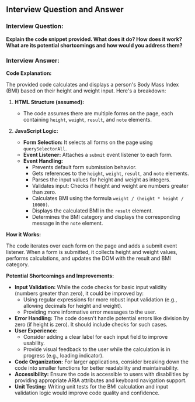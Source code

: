 ## Interview Question and Answer

### Interview Question:

**Explain the code snippet provided. What does it do? How does it work? What are its potential shortcomings and how would you address them?**

### Interview Answer:

**Code Explanation:**

The provided code calculates and displays a person's Body Mass Index (BMI) based on their height and weight input. Here's a breakdown:

1. **HTML Structure (assumed):**
   - The code assumes there are multiple forms on the page, each containing `height`, `weight`, `result`, and `note` elements.

2. **JavaScript Logic:**
   - **Form Selection:** It selects all forms on the page using `querySelectorAll`.
   - **Event Listener:** Attaches a `submit` event listener to each form.
   - **Event Handling:**
     - Prevents default form submission behavior.
     - Gets references to the `height`, `weight`, `result`, and `note` elements.
     - Parses the input values for height and weight as integers.
     - Validates input: Checks if height and weight are numbers greater than zero.
     - Calculates BMI using the formula `weight / (height * height / 10000)`.
     - Displays the calculated BMI in the `result` element.
     - Determines the BMI category and displays the corresponding message in the `note` element.

**How it Works:**

The code iterates over each form on the page and adds a submit event listener. When a form is submitted, it collects height and weight values, performs calculations, and updates the DOM with the result and BMI category.

**Potential Shortcomings and Improvements:**

- **Input Validation:** While the code checks for basic input validity (numbers greater than zero), it could be improved by:
  - Using regular expressions for more robust input validation (e.g., allowing decimals for height and weight).
  - Providing more informative error messages to the user.
- **Error Handling:** The code doesn't handle potential errors like division by zero (if height is zero). It should include checks for such cases.
- **User Experience:**
  - Consider adding a clear label for each input field to improve usability.
  - Provide visual feedback to the user while the calculation is in progress (e.g., loading indicator).
- **Code Organization:** For larger applications, consider breaking down the code into smaller functions for better readability and maintainability.
- **Accessibility:** Ensure the code is accessible to users with disabilities by providing appropriate ARIA attributes and keyboard navigation support.
- **Unit Testing:** Writing unit tests for the BMI calculation and input validation logic would improve code quality and confidence.

